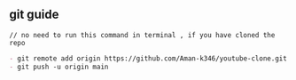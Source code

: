 ## git guide

`// no need to run this command in terminal , if you have cloned the repo`
```md
- git remote add origin https://github.com/Aman-k346/youtube-clone.git
- git push -u origin main
```